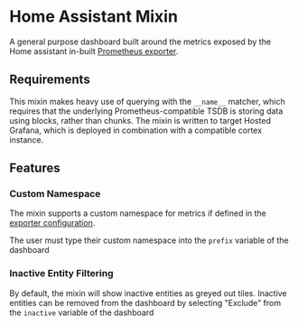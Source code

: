 # Home Assistant Mixin
A general purpose dashboard built around the metrics exposed by the Home assistant in-built [Prometheus exporter](https://www.home-assistant.io/integrations/prometheus/).

## Requirements
This mixin makes heavy use of querying with the `__name__` matcher, which requires that the underlying Prometheus-compatible TSDB is storing data using blocks, rather than chunks. The mixin is written to target Hosted Grafana, which is deployed in combination with a compatible cortex instance.

## Features
### Custom Namespace
The mixin supports a custom namespace for metrics if defined in the [exporter configuration](https://www.home-assistant.io/integrations/prometheus/#namespace).

The user must type their custom namespace into the `prefix` variable of the dashboard

### Inactive Entity Filtering
By default, the mixin will show inactive entities as greyed out tiles. Inactive entities can be removed from the dashboard by selecting "Exclude" from the `inactive` variable of the dashboard
